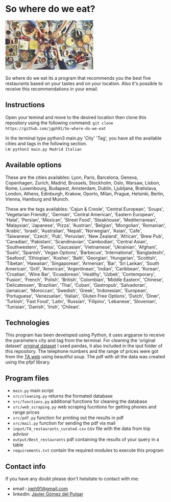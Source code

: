 # So where do we eat?

<a href="https://github.com/jgph91"><img align:center src="./input/food.jpeg" title="Food variety" alt="Food variety"></a>
<!-- [![Best restaurants](./input/food.jpeg)](https://github.com/jgph91) -->

So where do we eat its a program that recommends you the best five restaurants based on your tastes and on your location. Also it's possible to receive this recommendations in your email.

## Instructions

Open your teminal and move to the desired location then clone this repository using the following command: `git clone https://github.com/jgph91/So-where-do-we-eat`   

In the terminal type python3 main.py 'City' 'Tag', you have all the available cities and tags in the following section.  
i.e: `python3 main.py Madrid Italian`

## Available options

These are the cities availables: Lyon, Paris, Barcelona, Geneva, Copenhagen, Zurich, Madrid, Brussels, Stockholm, Oslo, Warsaw, Lisbon, Rome, Luxembourg, Budapest, Amsterdam, Dublin, Ljubljana, Bratislava, London, Athens, Edinburgh, Krakow, Oporto, Milan, Prague, Helsinki, Berlin, Vienna, Hamburg and Munich.   

These are the tags availables: 'Cajun & Creole', 'Central European', 'Soups', 'Vegetarian Friendly', 'German', 'Central American', 'Eastern European', 'Halal', 'Persian', 'Mexican', 'Street Food', 'Steakhouse', 'Mediterranean', 'Malaysian', 'Japanese', 'Pizza', 'Austrian', 'Belgian', 'Mongolian', 'Romanian', 'Arabic', 'Israeli', 'Australian', 'Nepali', 'Norwegian', 'Asian', 'Cafe', 'Taiwanese', 'Czech', 'Pub', 'Peruvian', 'New Zealand', 'African', 'Brew Pub', 'Canadian', 'Pakistani', 'Scandinavian', 'Cambodian', 'Central Asian', 'Southwestern', 'Swiss', 'Caucasian', 'Vietnamese', 'Ukrainian', 'Afghani', 'Sushi', 'Spanish', 'Vegan Options', 'Barbecue', 'International', 'Bangladeshi', 'Seafood', 'Ethiopian', 'Kosher', 'Balti', 'Georgian', 'Hungarian', 'Scottish', 'Tibetan', 'Hawaiian', 'Singaporean', 'Armenian', 'Bar', 'Sri Lankan', 'South American', 'Grill', 'American', 'Argentinean', 'Indian', 'Caribbean', 'Korean', 'Croatian', 'Wine Bar', 'Ecuadorean', 'Healthy', 'Uzbek', 'Contemporary', 'Fusion', 'French', 'Polish', 'British', 'Colombian', 'Middle Eastern', 'Chinese', 'Delicatessen', 'Brazilian', 'Thai', 'Cuban', 'Gastropub', 'Salvadoran', 'Jamaican', 'Moroccan', 'Swedish', 'Greek', 'Indonesian', 'European', 'Portuguese', 'Venezuelan', 'Italian', 'Gluten Free Options', 'Dutch', 'Diner', 'Turkish', 'Fast Food', 'Latin', 'Russian', 'Filipino', 'Lebanese', 'Slovenian', 'Tunisian', 'Danish', 'Irish', 'Chilean'.

## Technologies

This program has been developed using Python, it uses argparse to receive the parameters city and tag from the terminal.
For cleaning the 'original dataset' <a href="https://www.kaggle.com/damienbeneschi/krakow-ta-restaurans-data-raw">original dataset</a> I used pandas, it also included in the iput folder of this repository.
The telephone numbers and the range of prices were got from the <a href="https://www.tripadvisor.com">TA web</a> using beautiful soup.
The pdf with all the data was created using the pfpf library.

## Program files

- `main.py` main script  
- `src/cleaning.py` returns the formated database  
- `src/functions.py` additional functions for cleaning the database  
- `src/web_scraping.py` web scraping fucntions for getting phones and range prices  
- `src/pdf.py` function for printing out the results in pdf  
- `src/mail.py` function for sending the pdf via mail  
- `input/TA_restaurants_curated.csv` csv file with the data from trip advisor  
- `output/Best_restaurants` pdf containing the results of your query in a table
- `requirements.txt` contain the required modules to execute this program  

## Contact info

If you have any doubt please don't heisitate to contact with me:

- email : jgph91@gmail.com
- linkedin:  <a href="https://www.linkedin.com/in/javier-gomez-del-pulgar/?locale=en_US">Javier Gómez del Pulgar</a>

